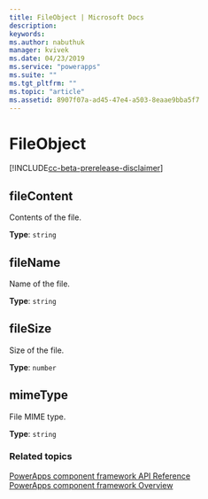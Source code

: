 ```yaml
---
title: FileObject | Microsoft Docs
description: 
keywords:
ms.author: nabuthuk
manager: kvivek
ms.date: 04/23/2019
ms.service: "powerapps"
ms.suite: ""
ms.tgt_pltfrm: ""
ms.topic: "article"
ms.assetid: 8907f07a-ad45-47e4-a503-8eaae9bba5f7
---
```


# FileObject

[!INCLUDE[cc-beta-prerelease-disclaimer](../../../includes/cc-beta-prerelease-disclaimer.md)]

## fileContent

Contents of the file.

**Type**: `string`

## fileName

Name of the file.

**Type**: `string`

## fileSize

Size of the file.

**Type**: `number`

## mimeType

File MIME type.

**Type**: `string`


### Related topics

[PowerApps component framework API Reference](../reference/index.md)<br/>
[PowerApps component framework Overview](../overview.md)